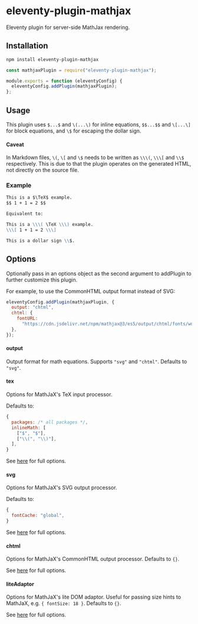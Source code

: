 # eleventy-plugin-mathjax

Eleventy plugin for server-side MathJax rendering.

## Installation

```sh
npm install eleventy-plugin-mathjax
```

```js
const mathjaxPlugin = require("eleventy-plugin-mathjax");

module.exports = function (eleventyConfig) {
  eleventyConfig.addPlugin(mathjaxPlugin);
};
```

## Usage

This plugin uses `$...$` and `\(...\)` for inline equations,
`$$...$$` and `\[...\]` for block equations,
and `\$` for escaping the dollar sign.

#### Caveat

In Markdown files, `\(`, `\[` and `\$` needs to be written as `\\\(`, `\\\[` and `\\$` respectively. This is due to that the plugin operates on the generated HTML, not directly on the source file.

### Example

```md
This is a $\TeX$ example.
$$ 1 + 1 = 2 $$

Equivalent to:

This is a \\\( \TeX \\\) example.
\\\[ 1 + 1 = 2 \\\]

This is a dollar sign \\$.
```

## Options

Optionally pass in an options object as the second argument to addPlugin to further customize this plugin.

For example, to use the CommonHTML output format instead of SVG:

```js
eleventyConfig.addPlugin(mathjaxPlugin, {
  output: "chtml",
  chtml: {
    fontURL:
      "https://cdn.jsdelivr.net/npm/mathjax@3/es5/output/chtml/fonts/woff-v2",
  },
});
```

#### output

Output format for math equations. Supports `"svg"` and `"chtml"`. Defaults to `"svg"`.

#### tex

Options for MathJaX's TeX input processor.

Defaults to:

```js
{
  packages: /* all packages */,
  inlineMath: [
    ["$", "$"],
    ["\\(", "\\)"],
  ],
}
```

See [here](https://docs.mathjax.org/en/latest/options/input/tex.html) for full options.

#### svg

Options for MathJaX's SVG output processor.

Defaults to:

```js
{
  fontCache: "global",
}
```

See [here](https://docs.mathjax.org/en/latest/options/output/svg.html) for full options.

#### chtml

Options for MathJaX's CommonHTML output processor. Defaults to `{}`.

See [here](https://docs.mathjax.org/en/latest/options/output/chtml.html) for full options.

#### liteAdaptor

Options for MathJaX's lite DOM adaptor. Useful for passing size hints to MathJaX, e.g. `{ fontSize: 18 }`. Defaults to `{}`.

See [here](https://github.com/mathjax/MathJax-src/blob/master/ts/adaptors/liteAdaptor.ts) for full options.
